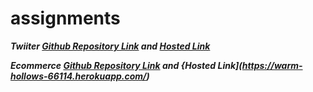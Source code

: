 # assignments
***Twiiter [Github Repository Link](https://github.com/siddharth1009maker/twitter-clone) and [Hosted Link](https://starlit-fairy-122a8a.netlify.app)***

***Ecommerce [Github Repository Link](https://github.com/siddharth1009maker/ecommerce) and {Hosted Link](https://warm-hollows-66114.herokuapp.com/)***
